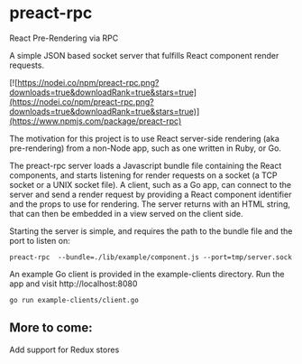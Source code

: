 # preact-rpc
React Pre-Rendering via RPC

A simple JSON based socket server that fulfills React component render requests.

[![https://nodei.co/npm/preact-rpc.png?downloads=true&downloadRank=true&stars=true](https://nodei.co/npm/preact-rpc.png?downloads=true&downloadRank=true&stars=true)](https://www.npmjs.com/package/preact-rpc)

The motivation for this project is to use React server-side rendering (aka pre-rendering) from a non-Node app, such as one
written in Ruby, or Go.

The preact-rpc server loads a Javascript bundle file containing the React components, and starts listening for render requests
on a socket (a TCP socket or a UNIX socket file). A client, such as a Go app, can connect to the server and send a render request
by providing a React component identifier and the props to use for rendering. The server returns with an HTML string, that can
then be embedded in a view served on the client side.

Starting the server is simple, and requires the path to the bundle file and the port to listen on:

```
preact-rpc  --bundle=./lib/example/component.js --port=tmp/server.sock
```

An example Go client is provided in the example-clients directory. Run the app and visit http://localhost:8080

```
go run example-clients/client.go
```

## More to come:
Add support for Redux stores
